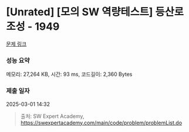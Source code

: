 # [Unrated] [모의 SW 역량테스트] 등산로 조성 - 1949 

[문제 링크](https://swexpertacademy.com/main/code/problem/problemDetail.do?contestProbId=AV5PoOKKAPIDFAUq) 

### 성능 요약

메모리: 27,264 KB, 시간: 93 ms, 코드길이: 2,360 Bytes

### 제출 일자

2025-03-01 14:32



> 출처: SW Expert Academy, https://swexpertacademy.com/main/code/problem/problemList.do
